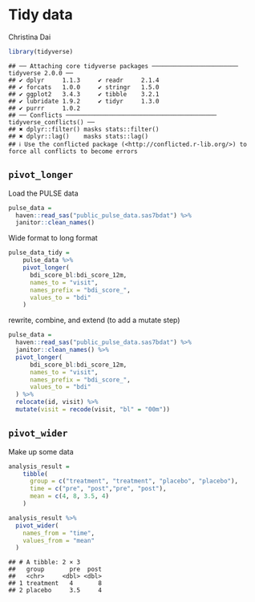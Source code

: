 Tidy data
================
Christina Dai

``` r
library(tidyverse)
```

    ## ── Attaching core tidyverse packages ──────────────────────── tidyverse 2.0.0 ──
    ## ✔ dplyr     1.1.3     ✔ readr     2.1.4
    ## ✔ forcats   1.0.0     ✔ stringr   1.5.0
    ## ✔ ggplot2   3.4.3     ✔ tibble    3.2.1
    ## ✔ lubridate 1.9.2     ✔ tidyr     1.3.0
    ## ✔ purrr     1.0.2     
    ## ── Conflicts ────────────────────────────────────────── tidyverse_conflicts() ──
    ## ✖ dplyr::filter() masks stats::filter()
    ## ✖ dplyr::lag()    masks stats::lag()
    ## ℹ Use the conflicted package (<http://conflicted.r-lib.org/>) to force all conflicts to become errors

## `pivot_longer`

Load the PULSE data

``` r
pulse_data = 
  haven::read_sas("public_pulse_data.sas7bdat") %>% 
  janitor::clean_names()
```

Wide format to long format

``` r
pulse_data_tidy = 
    pulse_data %>% 
    pivot_longer(
      bdi_score_bl:bdi_score_12m,
      names_to = "visit",
      names_prefix = "bdi_score_",
      values_to = "bdi"
    )
```

rewrite, combine, and extend (to add a mutate step)

``` r
pulse_data = 
  haven::read_sas("public_pulse_data.sas7bdat") %>% 
  janitor::clean_names() %>% 
  pivot_longer(
      bdi_score_bl:bdi_score_12m,
      names_to = "visit",
      names_prefix = "bdi_score_",
      values_to = "bdi"
  ) %>% 
  relocate(id, visit) %>% 
  mutate(visit = recode(visit, "bl" = "00m"))
```

## `pivot_wider`

Make up some data

``` r
analysis_result =
    tibble(
      group = c("treatment", "treatment", "placebo", "placebo"),
      time = c("pre", "post","pre", "post"),
      mean = c(4, 8, 3.5, 4)
    )

analysis_result %>% 
  pivot_wider(
    names_from = "time",
    values_from = "mean"
  )
```

    ## # A tibble: 2 × 3
    ##   group       pre  post
    ##   <chr>     <dbl> <dbl>
    ## 1 treatment   4       8
    ## 2 placebo     3.5     4
